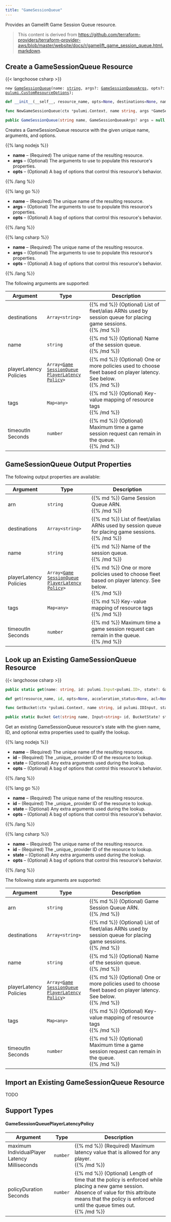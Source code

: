 ```yaml
---
title: "GameSessionQueue"
---
```


<!-- WARNING: this file was generated by the Pulumi Terraform Bridge (tfgen) Tool. -->
<!-- Do not edit by hand unless you're certain you know what you are doing! -->

<style>
  table td p { margin-top: 0; margin-bottom: 0; }
</style>

Provides an Gamelift Game Session Queue resource.

> This content is derived from https://github.com/terraform-providers/terraform-provider-aws/blob/master/website/docs/r/gamelift_game_session_queue.html.markdown.


## Create a GameSessionQueue Resource

{{< langchoose csharp >}}

<div class="highlight"><pre class="chroma"><code class="language-typescript" data-lang="typescript"><span class="k">new</span> <span class="nx"><a href=/docs/reference/pkg/nodejs/pulumi/aws/s3/#GameSessionQueue>GameSessionQueue</a></span><span class="p">(</span><span class="nx">name</span>: <span class="kt"><a href=https://developer.mozilla.org/en-US/docs/Web/JavaScript/Reference/Global_Objects/String>string</a></span><span class="p">,</span> <span class="nx">args?</span>: <span class="kt"><a href=/docs/reference/pkg/nodejs/pulumi/aws/s3/#GameSessionQueueArgs>GameSessionQueueArgs</a></span><span class="p">,</span> <span class="nx">opts?</span>: <span class="kt"><a href=/docs/reference/pkg/nodejs/pulumi/pulumi/#CustomResourceOptions>pulumi.CustomResourceOptions</a></span><span class="p">);</span></code></pre></div>

```python
def __init__(__self__, resource_name, opts=None, destinations=None, name=None, player_latency_policies=None, tags=None, timeout_in_seconds=None, __props__=None)
```

```go
func NewGameSessionQueue(ctx *pulumi.Context, name string, args *GameSessionQueueArgs, opts ...pulumi.ResourceOption) (*GameSessionQueue, error)

```

```csharp
public GameSessionQueue(string name, GameSessionQueueArgs? args = null, CustomResourceOptions? options = null)

```

Creates a GameSessionQueue resource with the given unique name, arguments, and options.

{{% lang nodejs %}}
<ul class="pl-10">
    <li><strong>name</strong> &ndash; (Required) The unique name of the resulting resource.</li>
    <li><strong>args</strong> &ndash; (Optional) The arguments to use to populate this resource's properties.</li>
    <li><strong>opts</strong> &ndash; (Optional) A bag of options that control this resource's behavior.</li>
</ul>
{{% /lang %}}

{{% lang go %}}
<ul class="pl-10">
    <li><strong>name</strong> &ndash; (Required) The unique name of the resulting resource.</li>
    <li><strong>args</strong> &ndash; (Optional) The arguments to use to populate this resource's properties.</li>
    <li><strong>opts</strong> &ndash; (Optional) A bag of options that control this resource's behavior.</li>
</ul>
{{% /lang %}}

{{% lang csharp %}}
<ul class="pl-10">
    <li><strong>name</strong> &ndash; (Required) The unique name of the resulting resource.</li>
    <li><strong>args</strong> &ndash; (Optional) The arguments to use to populate this resource's properties.</li>
    <li><strong>opts</strong> &ndash; (Optional) A bag of options that control this resource's behavior.</li>
</ul>
{{% /lang %}}

The following arguments are supported:

<table class="ml-6">
    <thead>
        <tr>
            <th>Argument</th>
            <th>Type</th>
            <th>Description</th>
        </tr>
    </thead>
    <tbody>
        <tr>
            <td class="align-top">destinations</td>
            <td class="align-top"><code>Array&lt;<wbr>string<wbr>&gt;</code></td>
            <td class="align-top">{{% md %}}
(Optional) List of fleet/alias ARNs used by session queue for placing game sessions.

{{% /md %}}</td>
        </tr>
        <tr>
            <td class="align-top">name</td>
            <td class="align-top"><code>string</code></td>
            <td class="align-top">{{% md %}}
(Optional) Name of the session queue.

{{% /md %}}</td>
        </tr>
        <tr>
            <td class="align-top">player<wbr>Latency<wbr>Policies</td>
            <td class="align-top"><code>Array&lt;<wbr><a href="#gamesessionqueueplayerlatencypolicy">Game<wbr>Session<wbr>Queue<wbr>Player<wbr>Latency<wbr>Policy</a><wbr>&gt;</code></td>
            <td class="align-top">{{% md %}}
(Optional) One or more policies used to choose fleet based on player latency. See below.

{{% /md %}}</td>
        </tr>
        <tr>
            <td class="align-top">tags</td>
            <td class="align-top"><code>Map&lt;<wbr>any<wbr>&gt;</code></td>
            <td class="align-top">{{% md %}}
(Optional) Key-value mapping of resource tags

{{% /md %}}</td>
        </tr>
        <tr>
            <td class="align-top">timeout<wbr>In<wbr>Seconds</td>
            <td class="align-top"><code>number</code></td>
            <td class="align-top">{{% md %}}
(Optional) Maximum time a game session request can remain in the queue.

{{% /md %}}</td>
        </tr>
    </tbody>
</table>

## GameSessionQueue Output Properties

The following output properties are available:

<table class="ml-6">
    <thead>
        <tr>
            <th>Argument</th>
            <th>Type</th>
            <th>Description</th>
        </tr>
    </thead>
    <tbody>
        <tr>
            <td class="align-top">arn</td>
            <td class="align-top"><code>string</code></td>
            <td class="align-top">{{% md %}}
Game Session Queue ARN.

{{% /md %}}</td>
        </tr>
        <tr>
            <td class="align-top">destinations</td>
            <td class="align-top"><code>Array&lt;<wbr>string<wbr>&gt;</code></td>
            <td class="align-top">{{% md %}}
List of fleet/alias ARNs used by session queue for placing game sessions.

{{% /md %}}</td>
        </tr>
        <tr>
            <td class="align-top">name</td>
            <td class="align-top"><code>string</code></td>
            <td class="align-top">{{% md %}}
Name of the session queue.

{{% /md %}}</td>
        </tr>
        <tr>
            <td class="align-top">player<wbr>Latency<wbr>Policies</td>
            <td class="align-top"><code>Array&lt;<wbr><a href="#gamesessionqueueplayerlatencypolicy">Game<wbr>Session<wbr>Queue<wbr>Player<wbr>Latency<wbr>Policy</a><wbr>&gt;</code></td>
            <td class="align-top">{{% md %}}
One or more policies used to choose fleet based on player latency. See below.

{{% /md %}}</td>
        </tr>
        <tr>
            <td class="align-top">tags</td>
            <td class="align-top"><code>Map&lt;<wbr>any<wbr>&gt;</code></td>
            <td class="align-top">{{% md %}}
Key-value mapping of resource tags

{{% /md %}}</td>
        </tr>
        <tr>
            <td class="align-top">timeout<wbr>In<wbr>Seconds</td>
            <td class="align-top"><code>number</code></td>
            <td class="align-top">{{% md %}}
Maximum time a game session request can remain in the queue.

{{% /md %}}</td>
        </tr>
    </tbody>
</table>

## Look up an Existing GameSessionQueue Resource

{{< langchoose csharp >}}

```typescript
public static get(name: string, id: pulumi.Input<pulumi.ID>, state?: GameSessionQueueState, opts?: pulumi.CustomResourceOptions): GameSessionQueue;
```

```python
def get(resource_name, id, opts=None, acceleration_status=None, acl=None, arn=None, bucket=None, bucket_domain_name=None, bucket_prefix=None, bucket_regional_domain_name=None, cors_rules=None, force_destroy=None, hosted_zone_id=None, lifecycle_rules=None, loggings=None, object_lock_configuration=None, policy=None, region=None, replication_configuration=None, request_payer=None, server_side_encryption_configuration=None, tags=None, versioning=None, website=None, website_domain=None, website_endpoint=None)
```

```go
func GetBucket(ctx *pulumi.Context, name string, id pulumi.IDInput, state *BucketState, opts ...pulumi.ResourceOption) (*Bucket, error)
```

```csharp
public static Bucket Get(string name, Input<string> id, BucketState? state = null, CustomResourceOptions? options = null);
```

Get an existing GameSessionQueue resource's state with the given name, ID, and optional extra
properties used to qualify the lookup.

{{% lang nodejs %}}
<ul class="pl-10">
    <li><strong>name</strong> &ndash; (Required) The unique name of the resulting resource.</li>
    <li><strong>id</strong> &ndash; (Required) The _unique_ provider ID of the resource to lookup.</li>
    <li><strong>state</strong> &ndash; (Optional) Any extra arguments used during the lookup.</li>
    <li><strong>opts</strong> &ndash; (Optional) A bag of options that control this resource's behavior.</li>
</ul>
{{% /lang %}}

{{% lang go %}}
<ul class="pl-10">
    <li><strong>name</strong> &ndash; (Required) The unique name of the resulting resource.</li>
    <li><strong>id</strong> &ndash; (Required) The _unique_ provider ID of the resource to lookup.</li>
    <li><strong>state</strong> &ndash; (Optional) Any extra arguments used during the lookup.</li>
    <li><strong>opts</strong> &ndash; (Optional) A bag of options that control this resource's behavior.</li>
</ul>
{{% /lang %}}

{{% lang csharp %}}
<ul class="pl-10">
    <li><strong>name</strong> &ndash; (Required) The unique name of the resulting resource.</li>
    <li><strong>id</strong> &ndash; (Required) The _unique_ provider ID of the resource to lookup.</li>
    <li><strong>state</strong> &ndash; (Optional) Any extra arguments used during the lookup.</li>
    <li><strong>opts</strong> &ndash; (Optional) A bag of options that control this resource's behavior.</li>
</ul>
{{% /lang %}}

The following state arguments are supported:

<table class="ml-6">
    <thead>
        <tr>
            <th>Argument</th>
            <th>Type</th>
            <th>Description</th>
        </tr>
    </thead>
    <tbody>
        <tr>
            <td class="align-top">arn</td>
            <td class="align-top"><code>string</code></td>
            <td class="align-top">{{% md %}}
(Optional) Game Session Queue ARN.

{{% /md %}}</td>
        </tr>
        <tr>
            <td class="align-top">destinations</td>
            <td class="align-top"><code>Array&lt;<wbr>string<wbr>&gt;</code></td>
            <td class="align-top">{{% md %}}
(Optional) List of fleet/alias ARNs used by session queue for placing game sessions.

{{% /md %}}</td>
        </tr>
        <tr>
            <td class="align-top">name</td>
            <td class="align-top"><code>string</code></td>
            <td class="align-top">{{% md %}}
(Optional) Name of the session queue.

{{% /md %}}</td>
        </tr>
        <tr>
            <td class="align-top">player<wbr>Latency<wbr>Policies</td>
            <td class="align-top"><code>Array&lt;<wbr><a href="#gamesessionqueueplayerlatencypolicy">Game<wbr>Session<wbr>Queue<wbr>Player<wbr>Latency<wbr>Policy</a><wbr>&gt;</code></td>
            <td class="align-top">{{% md %}}
(Optional) One or more policies used to choose fleet based on player latency. See below.

{{% /md %}}</td>
        </tr>
        <tr>
            <td class="align-top">tags</td>
            <td class="align-top"><code>Map&lt;<wbr>any<wbr>&gt;</code></td>
            <td class="align-top">{{% md %}}
(Optional) Key-value mapping of resource tags

{{% /md %}}</td>
        </tr>
        <tr>
            <td class="align-top">timeout<wbr>In<wbr>Seconds</td>
            <td class="align-top"><code>number</code></td>
            <td class="align-top">{{% md %}}
(Optional) Maximum time a game session request can remain in the queue.

{{% /md %}}</td>
        </tr>
    </tbody>
</table>

## Import an Existing GameSessionQueue Resource

TODO

## Support Types

#### GameSessionQueuePlayerLatencyPolicy

<table class="ml-6">
    <thead>
        <tr>
            <th>Argument</th>
            <th>Type</th>
            <th>Description</th>
        </tr>
    </thead>
    <tbody>
        <tr>
            <td class="align-top">maximum<wbr>Individual<wbr>Player<wbr>Latency<wbr>Milliseconds</td>
            <td class="align-top"><code>number</code></td>
            <td class="align-top">{{% md %}}
(Required) Maximum latency value that is allowed for any player.

{{% /md %}}</td>
        </tr>
        <tr>
            <td class="align-top">policy<wbr>Duration<wbr>Seconds</td>
            <td class="align-top"><code>number</code></td>
            <td class="align-top">{{% md %}}
(Optional) Length of time that the policy is enforced while placing a new game session. Absence of value for this attribute means that the policy is enforced until the queue times out.

{{% /md %}}</td>
        </tr>
    </tbody>
</table>

